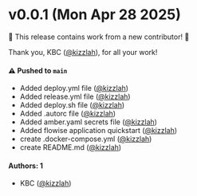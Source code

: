 # v0.0.1 (Mon Apr 28 2025)

:tada: This release contains work from a new contributor! :tada:

Thank you, KBC ([@kizzlah](https://github.com/kizzlah)), for all your work!

#### ⚠️ Pushed to `main`

- Added deploy.yml file ([@kizzlah](https://github.com/kizzlah))
- Added release.yml file ([@kizzlah](https://github.com/kizzlah))
- Added deploy.sh file ([@kizzlah](https://github.com/kizzlah))
- Added .autorc file ([@kizzlah](https://github.com/kizzlah))
- Added amber.yaml secrets file ([@kizzlah](https://github.com/kizzlah))
- Added flowise application quickstart ([@kizzlah](https://github.com/kizzlah))
- create .docker-compose.yml ([@kizzlah](https://github.com/kizzlah))
- create README.md ([@kizzlah](https://github.com/kizzlah))

#### Authors: 1

- KBC ([@kizzlah](https://github.com/kizzlah))
